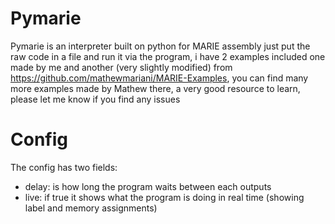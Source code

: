 # Pymarie
Pymarie is an interpreter built on python for MARIE assembly
just put the raw code in a file and run it via the program, i have 2 examples included one made by me and another (very slightly modified) from https://github.com/mathewmariani/MARIE-Examples, you can find many more examples made by Mathew there, a very good resource to learn, please let me know if you find any issues

# Config
The config has two fields:

 - delay: is how long the program waits between each outputs
 - live: if true it shows what the program is doing in real time (showing label and memory assignments)
